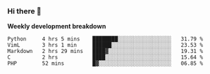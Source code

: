 ### Hi there 👋


**Weekly development breakdown**

<!--START_SECTION:waka-->
```text
Python     4 hrs 5 mins    ████████░░░░░░░░░░░░░░░░░   31.79 % 
VimL       3 hrs 1 min     ██████░░░░░░░░░░░░░░░░░░░   23.53 % 
Markdown   2 hrs 29 mins   ████▓░░░░░░░░░░░░░░░░░░░░   19.31 % 
C          2 hrs           ████░░░░░░░░░░░░░░░░░░░░░   15.64 % 
PHP        52 mins         █▓░░░░░░░░░░░░░░░░░░░░░░░   06.85 % 
```
<!--END_SECTION:waka-->

